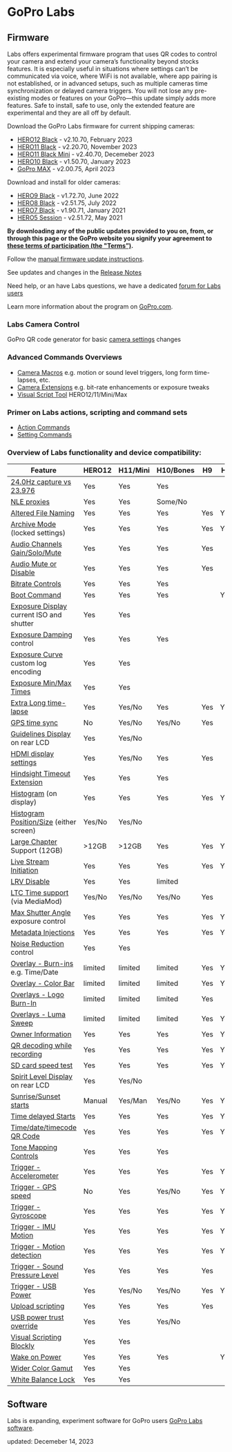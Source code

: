 # GoPro Labs

## Firmware

Labs offers experimental firmware program that uses QR codes to control your camera and extend your camera’s functionality beyond stocks features. 
It is especially useful in situations where settings can’t be communicated via voice, where WiFi is not available, where app pairing is not established, 
or in advanced setups, such as multiple cameras time synchronization or delayed camera triggers. You will not lose any pre-existing modes or features on 
your GoPro—this update simply adds more features.  Safe to install, safe to use, only the extended feature are experimental and they are all off by default. 

Download the GoPro Labs firmware for current shipping cameras:
- [HERO12 Black](https://bit.ly/LABS_H12_2_10_70) - v2.10.70, February 2023
- [HERO11 Black](https://bit.ly/LABS_H11_2_20_70) - v2.20.70, November 2023
- [HERO11 Black Mini](https://bit.ly/LABS_M11_2_40_70) - v2.40.70, Decemeber 2023
- [HERO10 Black](https://bit.ly/LABS_H10_1_50_70) - v1.50.70, January 2023
- [GoPro MAX](https://bit.ly/LABS_MAX_2_00_75) - v2.00.75, April 2023

Download and install for older cameras:
- [HERO9 Black](https://bit.ly/LABS_H9_1_72_70) - v1.72.70, June 2022
- [HERO8 Black](https://bit.ly/LABS_H8_2_51_75) - v2.51.75, July 2022
- [HERO7 Black](https://bit.ly/LABS_H7_1_90_71) - v1.90.71, January 2021
- [HERO5 Session](https://bit.ly/LABS_H5S_2_51_72) - v2.51.72, May 2021

**By downloading any of the public updates provided to you on, from, or through this page or the GoPro website you signify your agreement to [these terms of participation (the "Terms”)](https://gopro.com/content/dam/help/gopro-labs/Beta_Participation_Terms_and_Conditions.pdf).**

Follow the [manual firmware update instructions](install).

See updates and changes in the [Release Notes](https://gopro.github.io/labs/control/notes/)

Need help, or an have Labs questions, we have a dedicated [forum for Labs users](https://github.com/gopro/labs/discussions)

Learn more information about the program on [GoPro.com](https://gopro.com/info/gopro-labs).

### Labs Camera Control
 
GoPro QR code generator for basic [camera settings](https://gopro.github.io/labs/control/custom) changes

### Advanced Commands Overviews

- [Camera Macros](https://gopro.github.io/labs/control) e.g. motion or sound level triggers, long form time-lapses, etc.
- [Camera Extensions](https://gopro.github.io/labs/control/extensions) e.g. bit-rate enhancements or exposure tweaks
- [Visual Script Tool](https://gopro.github.io/labs/build/) HERO12/11/Mini/Max

### Primer on Labs actions, scripting and command sets

- [Action Commands](https://gopro.github.io/labs/control/actions)
- [Setting Commands](https://gopro.github.io/labs/control/settings)

### Overview of Labs functionality and device compatibility: 

| Feature                                                                                     | HERO12 | H11/Mini | H10/Bones | H9 | H8 | H7 | MAX |
|---------------------------------------------------------------------------------------------|--------|----------|-----------|----|----|----|-----|
| [24.0Hz capture vs 23.976](https://gopro.github.io/labs/control/extensions)                 | Yes     | Yes     | Yes     |     |     |     |     |
| [NLE proxies](https://gopro.github.io/labs/control/proxies)                                 | Yes     | Yes     | Some/No |     |     |     |     |
| [Altered File Naming](https://gopro.github.io/labs/control/basename)                        | Yes     | Yes     | Yes     | Yes | Yes | Yes | Yes |
| [Archive Mode](https://gopro.github.io/labs/control/archive) (locked settings)              | Yes     | Yes     | Yes     | Yes | Yes | Yes | Yes |
| [Audio Channels Gain/Solo/Mute](https://gopro.github.io/labs/control/extensions)            | Yes     | Yes     | Yes     | Yes |     |     |     |
| [Audio Mute or Disable](https://gopro.github.io/labs/control/extensions)                    | Yes     | Yes     | Yes     | Yes |     |     |     |
| [Bitrate Controls](https://gopro.github.io/labs/control/extensions)                         | Yes     | Yes     | Yes     |     |     |     | Yes |
| [Boot Command](https://gopro.github.io/labs/control/extensions)                             | Yes     | Yes     | Yes     |     | Yes |     |     |
| [Exposure Display](https://gopro.github.io/labs/control/extensions) current ISO and shutter | Yes     | Yes     |         |     |     |     |     |
| [Exposure Damping](https://gopro.github.io/labs/control/extensions) control                 | Yes     | Yes     | Yes     |     |     |     |     |
| [Exposure Curve](https://gopro.github.io/labs/control/extensions) custom log encoding       | Yes     | Yes     |         |     |     |     |     |
| [Exposure Min/Max Times](https://gopro.github.io/labs/control/extensions)                   | Yes     | Yes     |         |     |     |     |     |
| [Extra Long time-lapse](https://gopro.github.io/labs/control/longtimelapse)                 | Yes     | Yes/No  | Yes     | Yes | Yes | Yes | Yes |
| [GPS time sync](https://gopro.github.io/labs/control/gpssync)                               | No      | Yes/No  | Yes/No  | Yes |     |     |     |
| [Guidelines Display](https://gopro.github.io/labs/control/extensions) on rear LCD           | Yes     | Yes/No  |         |     |     |     |     |
| [HDMI display settings](https://gopro.github.io/labs/control/extensions)                    | Yes     | Yes/No  | Yes     | Yes |     |     |     |
| [Hindsight Timeout Extension](https://gopro.github.io/labs/control/extensions)              | Yes     | Yes     | Yes     |     |     |     |     |
| [Histogram](https://gopro.github.io/labs/control/extensions) (on display)                   | Yes     | Yes     | Yes     | Yes | Yes |     |     |
| [Histogram Position/Size](https://gopro.github.io/labs/control/extensions) (either screen)  | Yes/No  | Yes/No  |         |     |     |     |     |
| [Large Chapter](https://gopro.github.io/labs/control/chapters) Support (12GB)               | >12GB   | >12GB   | Yes     | Yes | Yes |     | Yes |
| [Live Stream Initiation](https://gopro.github.io/labs/control/rtmp)                         | Yes     | Yes     | Yes     | Yes | Yes |     |     |
| [LRV Disable](https://gopro.github.io/labs/control/extensions)                              | Yes     | Yes     | limited |     |     |     |     |
| [LTC Time support](https://gopro.github.io/labs/control/ltc) (via MediaMod)                 | Yes/No  | Yes/No  | Yes/No  | Yes |     |     |     |
| [Max Shutter Angle](https://gopro.github.io/labs/control/maxshut) exposure control          | Yes     | Yes     | Yes     | Yes | Yes | Yes | Yes |
| [Metadata Injections](https://gopro.github.io/labs/control/extensions)                      | Yes     | Yes     | Yes     | Yes | Yes | Yes | Yes |
| [Noise Reduction](https://gopro.github.io/labs/control/extensions) control                  | Yes     | Yes     |         |     |     |     |     |
| [Overlay - Burn-ins](https://gopro.github.io/labs/control/overlays) e.g. Time/Date          | limited | limited | limited | Yes | Yes |     |     |
| [Overlay - Color Bar](https://gopro.github.io/labs/control/extensions)                      | limited | limited | limited | Yes | Yes |     | Yes |
| [Overlays - Logo Burn-In](https://gopro.github.io/labs/control/logo)                        | limited | limited | limited | Yes |     |     | Yes |
| [Overlays - Luma Sweep](https://gopro.github.io/labs/control/extensions)                    | limited | limited | limited | Yes | Yes |     |     |
| [Owner Information](https://gopro.github.io/labs/control/owner)                             | Yes     | Yes     | Yes     | Yes | Yes | Yes | Yes |
| [QR decoding while recording](https://gopro.github.io/labs/control/extensions)              | Yes     | Yes     | Yes     | Yes | Yes | Yes | Yes |
| [SD card speed test](https://gopro.github.io/labs/control/extensions)                       | Yes     | Yes     | Yes     | Yes | Yes |     |     |
| [Spirit Level Display](https://gopro.github.io/labs/control/extensions) on rear LCD         | Yes     | Yes/No  |         |     |     |     |     |
| [Sunrise/Sunset starts](https://gopro.github.io/labs/control/solartimelapse)                | Manual  | Yes/Man | Yes/No  | Yes | Yes | Yes | Yes |
| [Time delayed Starts](https://gopro.github.io/labs/control/custom)                          | Yes     | Yes     | Yes     | Yes | Yes | Yes | Yes |
| [Time/date/timecode QR Code](https://gopro.github.io/labs/control/precisiontime)            | Yes     | Yes     | Yes     | Yes | Yes | Yes | Yes |
| [Tone Mapping Controls](https://gopro.github.io/labs/control/extensions)                    | Yes     | Yes     | Yes     |     |     |     |     |
| [Trigger - Accelerometer](https://gopro.github.io/labs/control/imutrigger)                  | Yes     | Yes     | Yes     | Yes | Yes | Yes | Yes |
| [Trigger - GPS speed](https://gopro.github.io/labs/control/speedtrigger)                    | No      | Yes     | Yes/No  | Yes | Yes | Yes | Yes |
| [Trigger - Gyroscope](https://gopro.github.io/labs/control/imutrigger)                      | Yes     | Yes     | Yes     | Yes | Yes | Yes | Yes |
| [Trigger - IMU Motion](https://gopro.github.io/labs/control/imutrigger)                     | Yes     | Yes     | Yes     | Yes | Yes | Yes | Yes |
| [Trigger - Motion detection](https://gopro.github.io/labs/control/motion)                   | Yes     | Yes     | Yes     | Yes | Yes | Yes | Yes |
| [Trigger - Sound Pressure Level](https://gopro.github.io/labs/control/spltrigger)           | Yes     | Yes     | Yes     | Yes |     |     |     |
| [Trigger - USB Power](https://gopro.github.io/labs/control/usb)                             | Yes     | Yes/No  | Yes/No  | Yes | Yes |     | Yes |
| [Upload scripting](https://gopro.github.io/labs/control/dailytl)                            | Yes     | Yes     | Yes     | Yes |     |     |     |
| [USB power trust override](https://gopro.github.io/labs/control/extensions)                 | Yes     | Yes     | Yes/No  |     |     |     |     |
| [Visual Scripting Blockly](https://gopro.github.io/labs/build)                              | Yes     | Yes     |         |     |     |     | Yes |
| [Wake on Power](https://gopro.github.io/labs/control/extensions)                            | Yes     | Yes     | Yes     |     | Yes |     | Yes |
| [Wider Color Gamut](https://gopro.github.io/labs/control/extensions)                        | Yes     | Yes     |         |     |     |     |     |
| [White Balance Lock](https://gopro.github.io/labs/control/extensions)                       | Yes     | Yes     |         |     |     |     |     |


## Software 

Labs is expanding, experiment software for GoPro users [GoPro Labs software](software).

updated: Decemeber 14, 2023<br>
